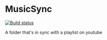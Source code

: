 # MusicSync
[![Build status](https://ci.appveyor.com/api/projects/status/47c5chmkuadn1n8w?svg=true)](https://ci.appveyor.com/project/tim-vandenbosch/musicsync)

A folder that's in sync with a playlist on youtube